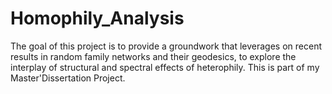 # Homophily_Analysis
The goal of this project is to provide a groundwork that leverages on recent results in random family networks and their geodesics, to explore the interplay of structural and spectral effects of heterophily. This is part of my Master'Dissertation Project.
